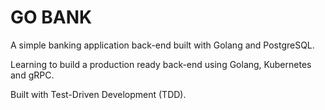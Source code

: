 # GO BANK

A simple banking application back-end built with Golang and PostgreSQL.

Learning to build a production ready back-end using Golang, Kubernetes and gRPC.

Built with Test-Driven Development (TDD).
